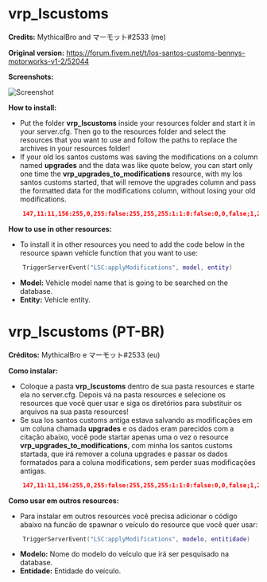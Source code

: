 # vrp_lscustoms
**Credits:** MythicalBro and マーモット#2533 (me)

**Original version:** https://forum.fivem.net/t/los-santos-customs-bennys-motorworks-v1-2/52044

**Screenshots:**

   ![Screenshot](https://i.imgur.com/jOh7fAb.png)

**How to install:**

   - Put the folder **vrp_lscustoms** inside your resources folder and start it in your server.cfg. Then go to the resources folder and select the resources that you want to use and follow the paths to replace the archives in your resources folder!
   - If your old los santos customs was saving the modifications on a column named **upgrades** and the data was like quote below, you can start only one time the  **vrp_upgrades_to_modifications** resource, with my los santos customs started, that will remove the upgrades column and pass the formatted data for the modifications column, without losing your old modifications.
   ```json
       147,11:11,156:255,0,255:false:255,255,255:1:1:0:false:0,0,false;1,2,false;2,0,false;3,1,false;4,1,false;5,-1,false;6,-1,false;7,0,false;8,-1,false;9,-1,false;10,0,false;11,2,false;12,2,false;13,2,false;14,-1,false;15,3,false;16,4,false;17,-1,false;18,-1,true;19,-1,false;20,-1,false;21,-1,false;22,-1,true;23,-1,false;24,-1,false;25,-1,false;26,-1,false;27,-1,false;28,-1,false;29,-1,false;30,-1,false;31,-1,false;32,-1,false;33,-1,false;34,-1,false;35,-1,false;36,-1,false;37,-1,false;38,-1,false;39,-1,false;40,-1,false;41,-1,false;42,-1,false;43,-1,false;44,-1,false;45,-1,false;46,-1,false;47,-1,false;48,-1,false
   ```  
       
**How to use in other resources:**

   - To install it in other resources you need to add the code below in the resource spawn vehicle function that you want to use:
   ```lua
       TriggerServerEvent("LSC:applyModifications", model, entity)
   ```
   - **Model:** Vehicle model name that is going to be searched on the database.
   - **Entity:** Vehicle entity.   
    

# vrp_lscustoms (PT-BR)

**Créditos:** MythicalBro e マーモット#2533 (eu)

**Como instalar:**
    
   - Coloque a pasta **vrp_lscustoms** dentro de sua pasta resources e starte ela no server.cfg. Depois vá na pasta resources e selecione os resources que você quer usar e siga os diretórios para substituir os arquivos na sua pasta resources!
   - Se sua los santos customs antiga estava salvando as modificações em um coluna chamada **upgrades** e os dados eram parecidos com a citação abaixo, você pode startar apenas uma o vez o resource **vrp_upgrades_to_modifications**, com minha los santos customs startada, que irá remover a coluna upgrades e passar os dados formatados para a coluna modifications, sem perder suas modificações antigas. 
   ```json
       147,11:11,156:255,0,255:false:255,255,255:1:1:0:false:0,0,false;1,2,false;2,0,false;3,1,false;4,1,false;5,-1,false;6,-1,false;7,0,false;8,-1,false;9,-1,false;10,0,false;11,2,false;12,2,false;13,2,false;14,-1,false;15,3,false;16,4,false;17,-1,false;18,-1,true;19,-1,false;20,-1,false;21,-1,false;22,-1,true;23,-1,false;24,-1,false;25,-1,false;26,-1,false;27,-1,false;28,-1,false;29,-1,false;30,-1,false;31,-1,false;32,-1,false;33,-1,false;34,-1,false;35,-1,false;36,-1,false;37,-1,false;38,-1,false;39,-1,false;40,-1,false;41,-1,false;42,-1,false;43,-1,false;44,-1,false;45,-1,false;46,-1,false;47,-1,false;48,-1,false
   ```

**Como usar em outros resources:**

   - Para instalar em outros resources você precisa adicionar o código abaixo na funcão de spawnar o veículo do resource que você quer usar:
   ```lua
       TriggerServerEvent("LSC:applyModifications", modelo, entitidade)
   ```
   - **Modelo:** Nome do modelo do veículo que irá ser pesquisado na database.
   - **Entidade:** Entidade do veículo.


    
    